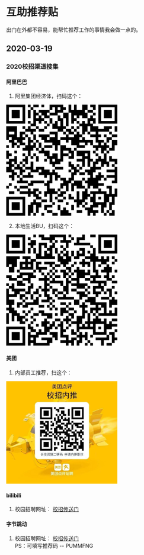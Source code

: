 # 互助推荐贴
出门在外都不容易，能帮忙推荐工作的事情我会做一点的。

## 2020-03-19

### 2020校招渠道搜集

#### 阿里巴巴

1. 阿里集团经济体，扫码这个：    
<img src="https://github.com/GerryIsWarrior/fileCache/blob/master/image/ali-recruit.png" width="300">

2. 本地生活BU，扫码这个：         
<img src="https://github.com/GerryIsWarrior/fileCache/blob/master/image/e-recruit.png" width="300">

#### 美团

1. 内部员工推荐，扫这个：      
<img src="https://github.com/GerryIsWarrior/fileCache/blob/master/image/1584622222474.jpg" width="300">

#### bilibili

1. 校园招聘网址： [校招传送门](https://campus.bilibili.com/index.html)

#### 字节跳动

1. 校园招聘网址： [校招传送门](https://job.bytedance.com/campus/)    
PS：可填写推荐码 -- PUMMFNG
